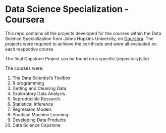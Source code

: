 # Data Science Specialization - Coursera 

This repo contains all the projects developed for the courses within the Data Science Specialization from Johns Hopkins University, on [Coursera](https://www.coursera.org/specializations/jhu-data-science). The projects were required to achieve the certificate and were all evaluated on each respective course. 

The final Capstone Project can be found on a specific [repository(site)

The courses were:
1.  The Data Scientist’s Toolbox
2.  R programming
3.  Getting and Cleaning Data
4.  Exploratory Data Analysis
5.  Reproducible Research
6.  Statistical Inference
7.  Regression Models
8.  Practical Machine Learning
9.  Developing Data Products
10. Data Science Capstone





